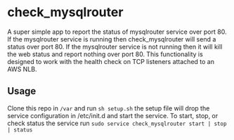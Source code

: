 # check_mysqlrouter
A super simple app to report the status of mysqlrouter service over port 80. If the mysqlrouter service is running then check_mysqlrouter will send a status over port 80. If the mysqlrouter service is not running then it will kill the web status and report nothing over port 80. This functionality is designed to work with the health check on TCP listeners attached to an AWS NLB.

## Usage
Clone this repo in ``` /var ``` and run ``` sh setup.sh ``` the setup file will drop the service configuration in /etc/init.d and start the service.
To start, stop, or check status the service run ```sudo service check_mysqlrouter start | stop | status```
